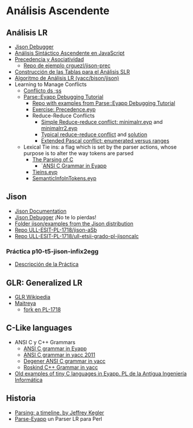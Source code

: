 # Análisis Ascendente

## Análisis LR

* [Jison Debugger](https://nolanlawson.github.io/jison-debugger/)
* [Análisis Sintáctico Ascendente en JavaScript](http://crguezl.github.io/pl-html/node43.html)
* [Precedencia y Asociatividad](http://crguezl.github.io/pl-html/node57.html)
    - [Repo de ejemplo crguezl/jison-prec](https://github.com/crguezl/jison-prec)
* [Construcción de las Tablas para el Análisis SLR](http://crguezl.github.io/pl-html/node49.html)
* [Algoritmo de Análisis LR (yacc/bison/jison)](http://crguezl.github.io/pl-html/node55.html)
* Learning to Manage Conflicts
    * [Conflicto ds ;ss](https://github.com/crguezl/jison-decs-sts)
    * [Parse::Eyapp Debugging Tutorial](http://search.cpan.org/~casiano/Parse-Eyapp-1.182/lib/Parse/Eyapp/debuggingtut.pod)
      * [Repo with examples from Parse::Eyapp Debugging Tutorial](https://github.com/ULL-ESIT-PL/eyapp-debugging-tutorial)
      * [Exercise: Precedence.eyp](https://github.com/ULL-ESIT-PL/eyapp-debugging-tutorial/blob/master/Precedencia.eyp)
      * Reduce-Reduce Conflicts
          * [Simple Reduce-reduce conflict: minimalrr.eyp](https://github.com/ULL-ESIT-PL/eyapp-debugging-tutorial/blob/master/minimalrr.eyp) and [minimalrr2.eyp](https://github.com/ULL-ESIT-PL/eyapp-debugging-tutorial/blob/master/minimalrr2.eyp)
          * [Typical reduce-reduce conflict](https://github.com/ULL-ESIT-PL/eyapp-debugging-tutorial/blob/f630aea789828342bfa953b852e189ad073752b4/typicalrr.eyp) and [solution](https://github.com/ULL-ESIT-PL/eyapp-debugging-tutorial/blob/f630aea789828342bfa953b852e189ad073752b4/correcttypicalrr.eyp)
          * [Extended Pascal conflict: enumerated versus ranges](https://github.com/ULL-ESIT-PL/eyapp-debugging-tutorial/blob/f630aea789828342bfa953b852e189ad073752b4/pascalenumeratedvsrange.eyp)
     * Lexical Tie ins: a flag which is set by the parser actions, whose purpose is to alter the way tokens are parsed
          * [The Parsing of C](http://search.cpan.org/~casiano/Parse-Eyapp-1.182/lib/Parse/Eyapp/debuggingtut.pod#The_Parsing_of_C)
              * `[ANSI C Grammar in Eyapp](https://github.com/ULL-ESIT-PL/eyapp-language-examples/tree/master/C)
          * [Tieins.eyp](https://github.com/ULL-ESIT-PL/eyapp-debugging-tutorial/blob/master/Tieins.eyp)
          * [SemanticInfoInTokens.eyp](https://github.com/ULL-ESIT-PL/eyapp-debugging-tutorial/blob/master/SemanticInfoInTokens.eyp)


## Jison

* [Jison Documentation](http://zaa.ch/jison/docs/)
* [Jison Debugger](https://nolanlawson.github.io/jison-debugger/) ¡No te lo pierdas!
* [Folder jison/examples from the Jison distribution](https://github.com/zaach/jison/tree/master/examples)
* [Repo ULL-ESIT-PL-1718/jison-aSb](https://github.com/ULL-ESIT-PL-1718/jison-aSb)
* [Repo ULL-ESIT-PL-1718/ull-etsii-grado-pl-jisoncalc](https://github.com/ULL-ESIT-PL-1718/ull-etsii-grado-pl-jisoncalc)

###  Práctica p10-t5-jison-infix2egg

* [Descripción de la Práctica](practicas/p10-t5-jison-infix2egg)

## GLR: Generalized LR

* [GLR Wikipedia](https://en.wikipedia.org/wiki/GLR_parser)
* [Maitreya](https://github.com/hackwaly/maitreya)
    - [fork en PL-1718](https://github.com/ULL-ESIT-PL-1718/maitreya)

## C-Like languages

* ANSI C y C++ Grammars
    * [ANSI C grammar in Eyapp](https://github.com/ULL-ESIT-PL/eyapp-language-examples/tree/master/C)
    * [ANSI C grammar in yacc 2011](http://www.quut.com/c/ANSI-C-grammar-y-2011.html)
    * [Degener ANSI C grammar in yacc](https://github.com/ULL-ESIT-PL-1718/degener-C-grammar)
    * [Roskind C++ Grammar in yacc](https://github.com/ULL-ESIT-PL-1718/roskind-C-plusplus-grammar)
* [Old examples of tiny C languages in Eyapp. PL de la Antigua Ingeniería Informática](https://github.com/ULL-ESIT-PL-1718/old-PL-compiler-in-eyapp)

## Historia

* [Parsing: a timeline. by Jeffrey Kegler](https://jeffreykegler.github.io/personal/timeline_v3)
* [Parse-Eyapp](http://search.cpan.org/~wbraswell/Parse-Eyapp-1.21/eyapp) un Parser LR para Perl



